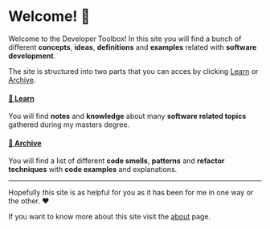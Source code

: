 <script setup>
import HeaderLinkTo from "../src/components/HeaderLinkTo.vue"
</script>

# Welcome! 🥳

Welcome to the Developer Toolbox! In this site you will find a bunch of different **concepts**, **ideas**, **definitions** and **examples** related with **software development**.

The site is structured into two parts that you can acces by clicking [Learn](./learn/) or [Archive](./archive/).

#### [🔗 Learn](./learn/)

You will find **notes** and **knowledge** about many **software related topics** gathered during my masters degree.

#### [🔗 Archive](./archive/)

You will find a list of different **code smells**, **patterns** and **refactor techniques** with **code examples** and explanations.

---

Hopefully this site is as helpful for you as it has been for me in one way or the other. ❤️

If you want to know more about this site visit the [about](./about/) page.

